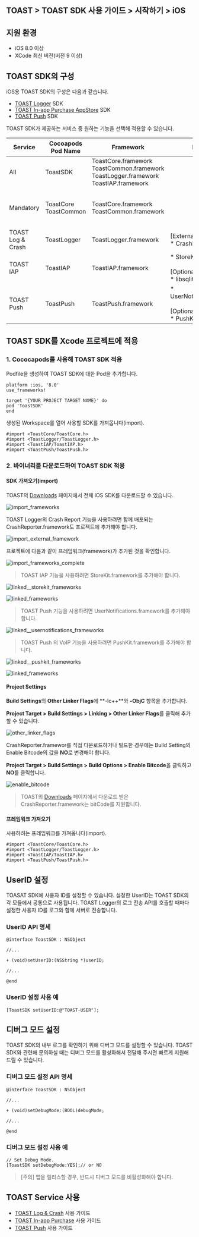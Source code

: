 ## TOAST > TOAST SDK 사용 가이드 > 시작하기 > iOS

## 지원 환경

* iOS 8.0 이상
* XCode 최신 버전(버전 9 이상)

## TOAST SDK의 구성

iOS용 TOAST SDK의 구성은 다음과 같습니다.

* [TOAST Logger](https://docs.toast.com/ko/TOAST/ko/toast-sdk/log-collector-ios/) SDK
* [TOAST In-app Purchase AppStore](https://docs.toast.com/ko/TOAST/ko/toast-sdk/iap-ios/) SDK
* [TOAST Push](https://docs.toast.com/ko/TOAST/ko/toast-sdk/push-ios/) SDK

TOAST SDK가 제공하는 서비스 중 원하는 기능을 선택해 적용할 수 있습니다.

| Service  | Cocoapods Pod Name | Framework | Dependency | Build Settings |
| --- | --- | --- | --- | --- | 
| All | ToastSDK | ToastCore.framework<br/>ToastCommon.framework<br/>ToastLogger.framework<br/>ToastIAP.framework |  |  |
| Mandatory   | ToastCore<br/>ToastCommon | ToastCore.framework<br/>ToastCommon.framework | | OTHER_LDFLAGS = (<br/>    "-ObjC",<br/>    "-lc++" <br/>); |
| TOAST Log & Crash | ToastLogger | ToastLogger.framework | [External & Optional]<br/> * CrashReporter.framework | ENABLE_BITCODE = NO; |
| TOAST IAP | ToastIAP | ToastIAP.framework | * StoreKit.framework<br/><br/>[Optional]<br/> * libsqlite3.tdb | |
| TOAST Push | ToastPush | ToastPush.framework | * UserNotifications.framework<br/><br/>[Optional]<br/> * PushKit.framework | |

## TOAST SDK를 Xcode 프로젝트에 적용

### 1. Cococapods를 사용해 TOAST SDK 적용

Podfile을 생성하여 TOAST SDK에 대한 Pod을 추가합니다.

```podspec
platform :ios, '8.0'
use_frameworks!

target '{YOUR PROJECT TARGET NAME}' do
pod 'ToastSDK'
end
```

생성된 Workspace를 열어 사용할 SDK를 가져옵니다(import).

```objc
#import <ToastCore/ToastCore.h>
#import <ToastLogger/ToastLogger.h>
#import <ToastIAP/ToastIAP.h>
#import <ToastPush/ToastPush.h>
```

### 2. 바이너리를 다운로드하여 TOAST SDK 적용

#### SDK 가져오기(import)

TOAST의 [Downloads](https://docs.toast.com/ko/Download/#toast-sdk) 페이지에서 전체 iOS SDK를 다운로드할 수 있습니다.

![import_frameworks](http://static.toastoven.net/toastcloud/sdk/ios/overview_import_frameworks_folder.png)

TOAST Logger의 Crash Report 기능을 사용하려면 함께 배포되는 CrashReporter.framework도 프로젝트에 추가해야 합니다.

![import_external_framework](http://static.toastoven.net/toastcloud/sdk/ios/overview_import_external_folder.png)

프로젝트에 다음과 같이 프레임워크(framework)가 추가된 것을 확인합니다.

![import_frameworks_complete](http://static.toastoven.net/toastcloud/sdk/ios/overview_import_complete_folder.png)

> TOAST IAP 기능을 사용하려면 StoreKit.framework를 추가해야 합니다.

![linked__storekit_frameworks](http://static.toastoven.net/toastcloud/sdk/ios/overview_link_frameworks_StoreKit.png)

![linked_frameworks](http://static.toastoven.net/toastcloud/sdk/ios/overview_link_frameworks_noAdSupport_IAP.png)

> TOAST Push 기능을 사용하려면 UserNotifications.framework를 추가해야 합니다.

![linked__usernotifications_frameworks](http://static.toastoven.net/toastcloud/sdk/ios/overview_link_frameworks_UserNotifications.png)

> TOAST Push 의 VoIP 기능을 사용하려면 PushKit.framework를 추가해야 합니다.

![linked__pushkit_frameworks](http://static.toastoven.net/toastcloud/sdk/ios/overview_link_frameworks_PushKit.png)

![linked_frameworks](http://static.toastoven.net/toastcloud/sdk/ios/overview_link_frameworks_Push.png)


#### Project Settings

**Build Settings**의 **Other Linker Flags**에 **-lc++**와 **-ObjC** 항목을 추가합니다.

**Project Target > Build Settings > Linking > Other Linker Flags**를 클릭해 추가할 수 있습니다.

![other_linker_flags](http://static.toastoven.net/toastcloud/sdk/ios/overview_settings_flags.png)

CrashReporter.framewor를 직접 다운로드하거나 빌드한 경우에는 Build Setting의 Enable Bitcode의 값을 **NO**로 변경해야 합니다.

**Project Target > Build Settings > Build Options > Enable Bitcode**을 클릭하고 **NO**를 클릭합니다.

![enable_bitcode](http://static.toastoven.net/toastcloud/sdk/ios/overview_settings_bitcode.png)
> TOAST의 [Downloads](https://docs.toast.com/ko/Download/#toast-sdk) 페이지에서 다운로드 받은 CrashReporter.framework는 bitCode를 지원합니다.

#### 프레임워크 가져오기 

사용하려는 프레임워크를 가져옵니다(import).

```objc
#import <ToastCore/ToastCore.h>
#import <ToastLogger/ToastLogger.h>
#import <ToastIAP/ToastIAP.h>
#import <ToastPush/ToastPush.h>
```

## UserID 설정

TOASAT SDK에 사용자 ID를 설정할 수 있습니다.
설정한 UserID는 TOAST SDK의 각 모듈에서 공통으로 사용됩니다.
TOAST Logger의 로그 전송 API를 호출할 때마다 설정한 사용자 ID를 로그와 함께 서버로 전송합니다.

### UserID API 명세

```objc
@interface ToastSDK : NSObject

//...

+ (void)setUserID:(NSString *)userID;

//...

@end
```

### UserID 설정 사용 예

```objc
[ToastSDK setUserID:@"TOAST-USER"];
```
## 디버그 모드 설정

TOAST SDK의 내부 로그를 확인하기 위해 디버그 모드를 설정할 수 있습니다.
TOAST SDK와 관련해 문의하실 때는 디버그 모드를 활성화해서 전달해 주시면 빠르게 지원해드릴 수 있습니다.

### 디버그 모드 설정 API 명세


```objc
@interface ToastSDK : NSObject

//...

+ (void)setDebugMode:(BOOL)debugMode;

//...

@end
```

### 디버그 모드 설정 사용 예

```objc
// Set Debug Mode.
[ToastSDK setDebugMode:YES];// or NO
```

> [주의] 앱을 릴리스할 경우, 반드시 디버그 모드를 비활성화해야 합니다.

## TOAST Service 사용

* [TOAST Log & Crash](https://docs.toast.com/ko/TOAST/ko/toast-sdk/log-collector-ios/) 사용 가이드
* [TOAST In-app Purchase](https://docs.toast.com/ko/TOAST/ko/toast-sdk/iap-ios/) 사용 가이드
* [TOAST Push](https://docs.toast.com/ko/TOAST/ko/toast-sdk/push-ios/) 사용 가이드
